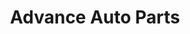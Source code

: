 ---
title: "Advance Auto Parts"
url: /simpsonville/advance-auto-parts-southeast-main-street/
shop: car parts
---